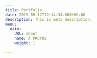 ```yaml
---
title: Portfolio
date: 2019-05-12T12:14:34.000+06:00
description: This is meta description.
menu:
  main:
    URL: about
    name: À PROPOS
    weight: 1

---
```

